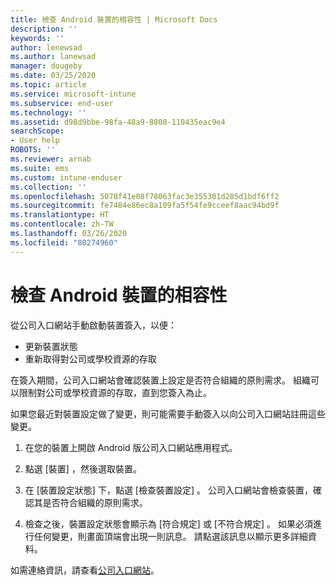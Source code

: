 ```yaml
---
title: 檢查 Android 裝置的相容性 | Microsoft Docs
description: ''
keywords: ''
author: lenewsad
ms.author: lanewsad
manager: dougeby
ms.date: 03/25/2020
ms.topic: article
ms.service: microsoft-intune
ms.subservice: end-user
ms.technology: ''
ms.assetid: d98d9bbe-98fa-48a9-8808-110435eac9e4
searchScope:
- User help
ROBOTS: ''
ms.reviewer: arnab
ms.suite: ems
ms.custom: intune-enduser
ms.collection: ''
ms.openlocfilehash: 5078f41e08f78063fac3e355301d285d1bdf6ff2
ms.sourcegitcommit: fe7484e86ec8a109fa5f54fe9cceef8aac94bd9f
ms.translationtype: HT
ms.contentlocale: zh-TW
ms.lasthandoff: 03/26/2020
ms.locfileid: "80274960"
---
```

# <a name="check-compliance-on-your-android-device"></a>檢查 Android 裝置的相容性  
從公司入口網站手動啟動裝置簽入，以便：

* 更新裝置狀態 
* 重新取得對公司或學校資源的存取 

在簽入期間，公司入口網站會確認裝置上設定是否符合組織的原則需求。  組織可以限制對公司或學校資源的存取，直到您簽入為止。  

如果您最近對裝置設定做了變更，則可能需要手動簽入以向公司入口網站註冊這些變更。 

1. 在您的裝置上開啟 Android 版公司入口網站應用程式。  

2. 點選 [裝置]  ，然後選取裝置。  

3. 在 [裝置設定狀態]  下，點選 [檢查裝置設定]  。 公司入口網站會檢查裝置，確認其是否符合組織的原則需求。 

4. 檢查之後，裝置設定狀態會顯示為 [符合規定]  或 [不符合規定]  。 如果必須進行任何變更，則畫面頂端會出現一則訊息。 請點選該訊息以顯示更多詳細資料。 

如需連絡資訊，請查看[公司入口網站](https://go.microsoft.com/fwlink/?linkid=2010980)。  
